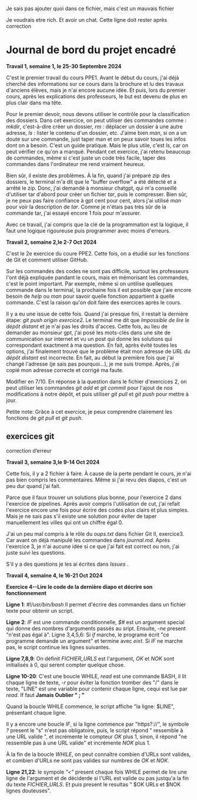 Je sais pas ajouter quoi dans ce fichier, mais c'est un mauvais fichier

Je voudrais etre rich. Et avoir un chat.
Cette ligne doit rester après correction
# Journal de bord du projet encadré
__Travail 1, semaine 1, le 25-30 Septembre 2024__

C'est le premier travail du cours PPE1. 
Avant le début du cours, j'ai déjà cherché des informations sur ce cours dans la brochure 
et lu des travaux d'anciens élèves, mais je n'ai encore aucune idée.
Et puis, lors du premier cours, après les explications des professeurs, 
le but est devenu de plus en plus clair dans ma tête. 

Pour le premier devoir, 
nous devons utiliser le contrôle pour la classification des dossiers.
Dans cet exercice, on peut utiliser des commandes comme : _mkdir_, c'est-à-dire créer un dossier, 
_rm_ : déplacer un dossier à une autre adresse, _ls_ : lister le contenu d'un dossier, etc. 
J'aime bien _man_, si on a un doute sur une commande, just taper man et on peux savoir toues les infos dont on a besoin. 
C'est un guide pratique.
Mais le plus utile, c'est _ls_, car on peut vérifier ce qu'on a manqué.
Pendant cet exercice, j'ai retenu beaucoup de commandes, 
même si c'est juste un code très facile,
taper des commandes dans l'ordinateur me rend vraiment heureux.

Bien sûr, il existe des problèmes. 
À la fin, 
quand j'ai préparé zip des dossiers, 
le terminal m'a dit que le "buffer overflow" a été détecté et a arrêté le zip.
Donc, j'ai demandé à monsieur chatgpt, 
qui m'a conseillé d'utiliser tar d'abord pour créer un fichier _tar_, puis le compresser.
Bien sûr, je ne peux pas faire confiance à gpt cent pour cent, 
alors j'ai utilisé _man_ pour voir la description de _tar_. 
Comme je n'étais pas très sûr de la commande tar, j'ai essayé encore 1 fois pour m'assurer. 

Avec ce travail, j'ai compris que la clé de la programmation est la logique,
il faut une logique rigoureuse puis programmer avec moins d'erreurs.

__Travail 2, semaine 2,le 2-7 Oct 2024__

C'est le 2e exercice du coure PPE2.
Cette fois, on a étudié sur les fonctions de Git et comment utiliser GitHub.

Sur les commandes des codes ne sont pas difficile, surtout les professeurs l'ont déjà expliquée pandant le cours,
mais en mémorisant les commandes, c'est le point important. Par exemple, même si on untilise quelleques commande dans le terminal,
la prochaine fois il est possible que j'aie encore besoin de _help_ ou _man_ pour savoir quelle fonction appartient à quelle commande.
C'est la raison qu'on doit faire des exercices après le cours.

Il y a eu une issue de cette fois. Quand j'ai presque fini, il restait la dernière étape: _git push origin exercice2_. Le terminal me dit que _Impossible de lire le dépôt distant_ et je n'ai pas les droits d'acces.
Cette fois, au lieu de demander au monsieur gpt, j'ai posé les mots-clés dans une site de communication sur internet et vu un post qui donne les solutions qui correspondant exactment à ma question. En fait, après évité toutes les options, j'ai finalement trouvé que le problème était mon adresse de _URL du dépôt distant_ est incorrecte. En fait, au début la première fois que j'ai changé l'adresse (je sais pas pourquoi...), je me suis trompé. Après, j'ai copié mon adresse correcte et corrigé ma faute.

Modifier en 7/10. En réponse à la question dans le fichier d'exercices 2, on peut utiliser les commandes _git add_ et _git commit_ pour l'ajout de nos modifications à notre dépôt, et puis utiliser _git pull_ et _git push_ pour mettre à jour.

Petite note: Grâce à cet exercice, je peux comprendre clairement les fonctions de _git pull_ et _git push_.
## exercices git
correction d’erreur

__Travail 3, semaine 3,le 9-14 Oct 2024__

Cette fois, il y a 2 fichier à faire. À cause de la perte pendant le cours, je n'ai pas bien compris les commentaires. Même si j'ai revu des diapos, c'est un peu dur quand j'ai fait.

Parce que il faux trouver un solutions plus bonne, pour l'exercice 2 dans l'exercice de pipelines. Après avoir compris l'utilisation de cut, j'ai refait l'exercice encore une fois pour écrire des codes plus clairs et plus simples. Mais je ne sais pas s'il existe une solution pour éviter de taper manuellement les villes qui ont un chiffre égal 0.

J'ai un peu mal compris à le rôle du _oups.txt_ dans fichier Git II, exercice3. Car avant on déjà manipulé les commandes dans _journal.md_. Après l'exercice 3, je n'ai aucune idée si ce que j'ai fait est correct ou non, j'ai juste suivi les questions.

S'il y a des questions je les ai écrites dans _Issues_ .

__Travail 4, semaine 4, le 16-21 Oct 2024__

__Exercice 4--Lire le code de la dernière diapo et décrire son fonctionnement__

__Ligne 1__: _#!/usr/bin/bash_ Il permet d'écrire des commandes dans un fichier texte pour obtenir un script.

__Ligne 2__: _IF_ est une commande conditionnelle, _$#_ est un argument special qui donne des nombres d'arguments passés au sript. Ensuite, _-ne_ present "n'est pas égal à".
Ligne 3,4,5,6: Si _if_ marche, le programe écrit "ce programme demande un argument" et termine avec _eixt_.
Si _IF_ ne marche pas, le script continue les lignes suivantes.

__Ligne 7,8,9__: On définit _FICHIER_URLS_ est l'argument, _OK_ et _NOK_ sont initialisés à 0, qui serent compter quelque chose.

__Ligne 10-20__: C'est une boucle WHILE, _read_ est une commande BASH, il lit chaque ligne de texte, _-r_  pour éviter la fonction tromber des "/" dans le texte, "LINE" est une variable pour contenir chaque ligne, cequi est lue par _read_. If faut __Jamais Oublier " ; "__  

Quand la boucle WHILE commence, le script affiche "la ligne: $LINE", présentant chaque ligne. 

Il y a encore une boucle _IF_, si la ligne commence par "https?://", le symbole _?_ present le "s" n'est pas obligatoire, puis, le script répond " ressemble à une URL valide ", et incrémente le compteur _OK_ plus 1, sinon, il répond "ne ressemble pas à une URL valide" et incrémente _NOK_ plus 1.

À la fin de la boucle _WHILE_, on peut connaître combien d'URLs sont valides, et combien d'URLs ne sont pas valides sur numbres de _OK_ et _NOK_.

__Ligne 21,22__: le sympole _"<"_ present chaque fois WHILE permet de lire une ligne de l'argument et de déciderde si l'URL est valide ou pas justqu'a la fin du texte _FICHIER_URLS_. Et puis present le resultas " $OK URLs et $NOK lignes douteuses".
